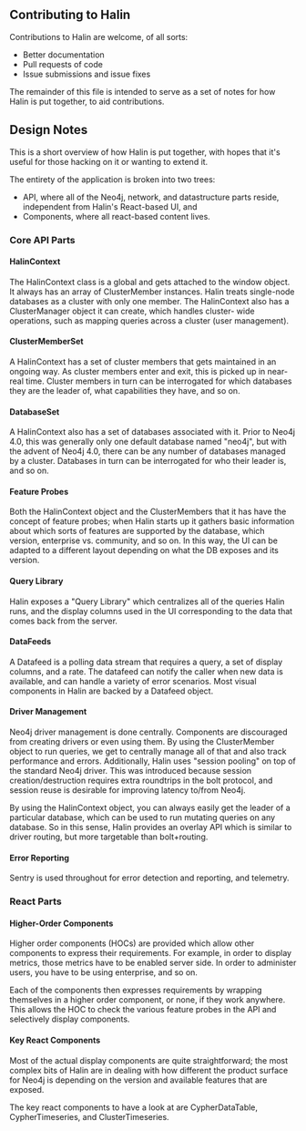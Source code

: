 ## Contributing to Halin

Contributions to Halin are welcome, of all sorts:

- Better documentation
- Pull requests of code
- Issue submissions and issue fixes

The remainder of this file is intended to serve as a
set of notes for how Halin is put together, to aid 
contributions.

## Design Notes

This is a short overview of how Halin is put together, with hopes that it's useful for those
hacking on it or wanting to extend it.

The entirety of the application is broken into two trees:
- API, where all of the Neo4j, network, and datastructure parts reside, independent from Halin's
React-based UI, and 
- Components, where all react-based content lives.

### Core API Parts

#### HalinContext

The HalinContext class is a global and gets attached to the window object.  It always has an
array of ClusterMember instances.  Halin treats single-node databases as a cluster with only one
member.  The HalinContext also has a ClusterManager object it can create, which handles cluster-
wide operations, such as mapping queries across a cluster (user management).

#### ClusterMemberSet

A HalinContext has a set of cluster members that gets maintained in an ongoing
way.  As cluster members enter and exit, this is picked up in near-real time.
Cluster members in turn can be interrogated for which databases they are the
leader of, what capabilities they have, and so on.

#### DatabaseSet

A HalinContext also has a set of databases associated with it. Prior to Neo4j
4.0, this was generally only one default database named "neo4j", but with the
advent of Neo4j 4.0, there can be any number of databases managed by a cluster.
Databases in turn can be interrogated for who their leader is, and so on.

#### Feature Probes

Both the HalinContext object and the ClusterMembers that it has have the concept of feature
probes; when Halin starts up it gathers basic information about which sorts of features are supported by the database, which version, enterprise vs. community, and so on.  In this way,
the UI can be adapted to a different layout depending on what the DB exposes and its version.

#### Query Library

Halin exposes a "Query Library" which centralizes all of the queries Halin runs, and the 
display columns used in the UI corresponding to the data that comes back from the server.

#### DataFeeds

A Datafeed is a polling data stream that requires a query, a set of display columns, and a rate.
The datafeed can notify the caller when new data is available, and can handle a variety of error
scenarios.  Most visual components in Halin are backed by a Datafeed object.

#### Driver Management

Neo4j driver management is done centrally.  Components are discouraged from creating drivers
or even using them. By using the ClusterMember object to run queries, we get to centrally manage
all of that and also track performance and errors.  Additionally, Halin uses "session pooling"
on top of the standard Neo4j driver.  This was introduced because session creation/destruction
requires extra roundtrips in the bolt protocol, and session reuse is desirable for improving
latency to/from Neo4j.

By using the HalinContext object, you can always easily get the leader of
a particular database, which can be used to run mutating queries on any 
database. So in this sense, Halin provides an overlay API which is similar to
driver routing, but more targetable than bolt+routing.

#### Error Reporting

Sentry is used throughout for error detection and reporting, and telemetry.

### React Parts

#### Higher-Order Components

Higher order components (HOCs) are provided which allow other components to express their
requirements.  For example, in order to display metrics, those metrics have to be enabled server side.  In order to administer users, you have to be using enterprise, and so on.

Each of the components then expresses requirements by wrapping themselves in a higher order 
component, or none, if they work anywhere.  This allows the HOC to check the various feature
probes in the API and selectively display components.

#### Key React Components

Most of the actual display components are quite straightforward; the most complex bits of Halin
are in dealing with how different the product surface for Neo4j is depending on the version
and available features that are exposed.

The key react components to have a look at are CypherDataTable, CypherTimeseries, and ClusterTimeseries.